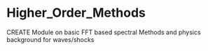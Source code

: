 # Higher_Order_Methods
CREATE Module on basic FFT based spectral Methods and physics background for waves/shocks
